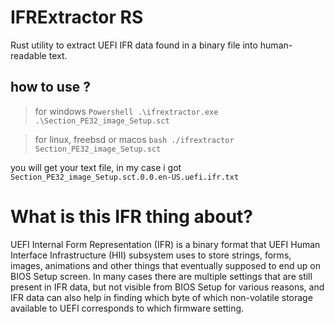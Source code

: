 # IFRExtractor RS

Rust utility to extract UEFI IFR data found in a binary file into human-readable text.

## how to use ?

> for windows 
    ```Powershell
    .\ifrextractor.exe .\Section_PE32_image_Setup.sct
    ```

> for linux, freebsd or macos
    ```bash
    ./ifrextractor Section_PE32_image_Setup.sct
    ```

you will get your text file, in my case i got `Section_PE32_image_Setup.sct.0.0.en-US.uefi.ifr.txt`


# What is this IFR thing about?
UEFI Internal Form Representation (IFR) is a binary format that UEFI Human Interface Infrastructure (HII) subsystem uses to store strings, forms, images, animations and other things that eventually supposed to end up on BIOS Setup screen. In many cases there are multiple settings that are still present in IFR data, but not visible from BIOS Setup for various reasons, and IFR data can also help in finding which byte of which non-volatile storage available to UEFI corresponds to which firmware setting.
